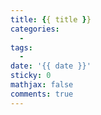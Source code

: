 ```yaml
---
title: {{ title }}
categories:
  - 
tags:
  - 
date: '{{ date }}'
sticky: 0
mathjax: false
comments: true
---
```


<!-- more -->